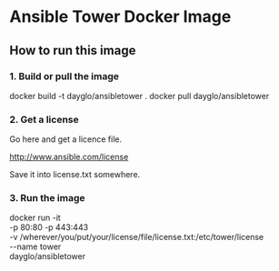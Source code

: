 # Ansible Tower Docker Image

## How to run this image

### 1. Build or pull the image

docker build -t dayglo/ansibletower .
docker pull dayglo/ansibletower 

### 2. Get a license

Go here and get a licence file.

http://www.ansible.com/license

Save it into license.txt somewhere.

### 3. Run the image

docker run -it \
	 -p 80:80 -p 443:443 \
	 -v /wherever/you/put/your/license/file/license.txt:/etc/tower/license \
	 --name tower \
	 dayglo/ansibletower 

